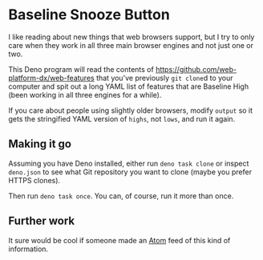 # Baseline Snooze Button

I like reading about new things that web browsers support, but I try to only care when they work in all three main browser engines and not just one or two.

This Deno program will read the contents of <https://github.com/web-platform-dx/web-features> that you’ve previously `git clone`d to your computer and spit out a long YAML list of features that are Baseline High (been working in all three engines for a while).

If you care about people using slightly older browsers, modify `output` so it gets the stringified YAML version of `highs`, not `lows`, and run it again.

## Making it go

Assuming you have Deno installed, either run `deno task clone` or inspect `deno.json` to see what Git repository you want to clone (maybe you prefer HTTPS clones).

Then run `deno task once`. You can, of course, run it more than once.

## Further work

It sure would be cool if someone made an [Atom][] feed of this kind of information.

[atom]: https://en.wikipedia.org/wiki/Atom_(web_standard)
